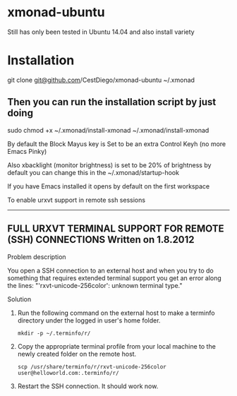 xmonad-ubuntu
==================

Still has only been tested in Ubuntu 14.04 and also install variety

# Installation

git clone git@github.com/CestDiego/xmonad-ubuntu ~/.xmonad

## Then you can run the installation script by just doing

sudo chmod +x ~/.xmonad/install-xmonad
~/.xmonad/install-xmonad

By default the Block Mayus key is Set to be an extra Control Keyh (no more Emacs Pinky)

Also xbacklight (monitor brightness) is set to be 20% of brightness by default you can change this in the ~/.xmonad/startup-hook

If you have Emacs installed it opens by default on the first workspace

To enable urxvt support in remote ssh sessions

--------------------------------------------------------
FULL URXVT TERMINAL SUPPORT FOR REMOTE (SSH) CONNECTIONS
                  Written on 1.8.2012
--------------------------------------------------------
Problem description

You open a SSH connection to an external host and when you try to do
something that requires extended terminal support you get an error along the
lines: "'rxvt-unicode-256color': unknown terminal type."

Solution

1. Run the following command on the external host to make a terminfo directory
   under the logged in user's home folder.

       mkdir -p ~/.terminfo/r/

2. Copy the appropriate terminal profile from your local machine to the newly
   created folder on the remote host.

       scp /usr/share/terminfo/r/rxvt-unicode-256color user@helloworld.com:.terminfo/r/

3. Restart the SSH connection. It should work now.







